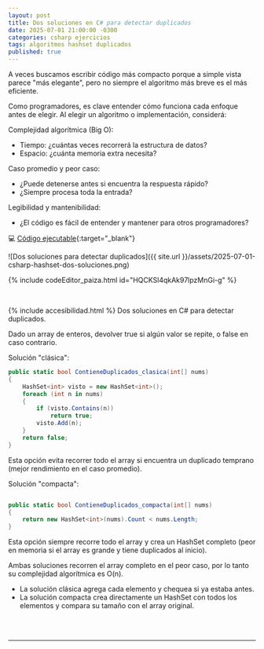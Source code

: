 ```yaml
---
layout: post
title: Dos soluciones en C# para detectar duplicados
date: 2025-07-01 21:00:00 -0300
categories: csharp ejercicios
tags: algoritmos hashset duplicados
published: true
---
```


A veces buscamos escribir código más compacto porque a simple vista parece "más elegante", pero no siempre el algoritmo más breve es el más eficiente.

Como programadores, es clave entender cómo funciona cada enfoque antes de elegir. Al elegir un algoritmo o implementación, considerá:

Complejidad algorítmica (Big O):
- Tiempo: ¿cuántas veces recorrerá la estructura de datos?
- Espacio: ¿cuánta memoria extra necesita?

Caso promedio y peor caso:
- ¿Puede detenerse antes si encuentra la respuesta rápido?
- ¿Siempre procesa toda la entrada?

Legibilidad y mantenibilidad:
- ¿El código es fácil de entender y mantener para otros programadores?

💻 [Código ejecutable](https://paiza.io/projects/HQCKSl4qkAk97lpzMnGi-g){:target="_blank"}



![Dos soluciones para detectar duplicados]({{ site.url }}/assets/2025-07-01-csharp-hashset-dos-soluciones.png)


{% include codeEditor_paiza.html id="HQCKSl4qkAk97lpzMnGi-g" %} 


&nbsp;

{% include accesibilidad.html %}
Dos soluciones en C# para detectar duplicados.

Dado un array de enteros, devolver true si algún valor se repite, o false en caso contrario.

Solución "clásica":

```csharp
public static bool ContieneDuplicados_clasica(int[] nums)
{
    HashSet<int> visto = new HashSet<int>();
    foreach (int n in nums)
    {
        if (visto.Contains(n))
            return true;
        visto.Add(n);
    }
    return false;
}
```

Esta opción evita recorrer todo el array si encuentra un duplicado temprano (mejor rendimiento en el caso promedio).

Solución "compacta":

```csharp

public static bool ContieneDuplicados_compacta(int[] nums)
{
    return new HashSet<int>(nums).Count < nums.Length;
}
```

Esta opción siempre recorre todo el array y crea un HashSet completo (peor en memoria si el array es grande y tiene duplicados al inicio).

Ambas soluciones recorren el array completo en el peor caso, por lo tanto su complejidad algorítmica es O(n).

- La solución clásica agrega cada elemento y chequea si ya estaba antes.
- La solución compacta crea directamente un HashSet con todos los elementos y compara su tamaño con el array original.

</div></details>
<br />&nbsp;
<hr />
